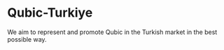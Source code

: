 # Qubic-Turkiye
We aim to represent and promote Qubic in the Turkish market in the best possible way.
